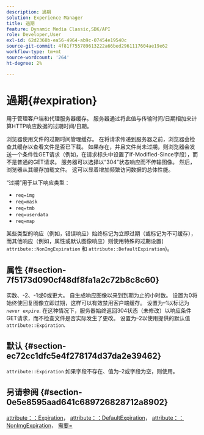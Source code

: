 ```yaml
---
description: 過期
solution: Experience Manager
title: 過期
feature: Dynamic Media Classic,SDK/API
role: Developer,User
exl-id: 62d2368b-ea56-4964-ab9c-07454e19540c
source-git-commit: 4f81f755789613222a66bed2961117604ae19e62
workflow-type: tm+mt
source-wordcount: '264'
ht-degree: 2%

---
```


# 過期{#expiration}

用于管理客户端和代理服务器缓存。 服务器通过将此值与传输时间/日期相加来计算HTTP响应数据的过期时间/日期。

浏览器使用文件的过期时间管理缓存。 在将请求传递到服务器之前，浏览器会检查其缓存以查看文件是否已下载。 如果存在，并且文件尚未过期，则浏览器会发送一个条件性GET请求（例如，在请求标头中设置了If-Modified-Since字段），而不是普通的GET请求。 服务器可以选择以“304”状态响应而不传输图像。 然后，浏览器从其缓存加载文件。 这可以显着增加频繁访问数据的总体性能。

“过期”用于以下响应类型：

* `req=img`
* `req=mask`
* `req=tmb`
* `req=userdata`
* `req=map`

某些类型的响应（例如，错误响应）始终标记为立即过期（或标记为不可缓存），而其他响应（例如，属性或默认图像响应）则使用特殊的过期设置( `attribute::NonImgExpiration` 和 `attribute::DefaultExpiration`)。

## 属性 {#section-7f5173d090cf48df8fa1a2c72b8c8c60}

实数、-2、-1或0或更大。 自生成响应图像以来到到期为止的小时数。 设置为0将始终使回复图像立即过期，这样可以有效禁用客户端缓存。 设置为–1以标记为 *`never expire`*. 在这种情况下，服务器始终返回304状态（未修改）以响应条件GET请求，而不检查文件是否实际发生了更改。 设置为–2以使用提供的默认值 `attribute::Expiration`.

## 默认 {#section-ec72cc1dfc5e4f278174d37da2e39462}

`attribute::Expiration` 如果字段不存在、值为–2或字段为空，则使用。

## 另请参阅 {#section-0e5e8595aad641c689726828712a8902}

[attribute：：Expiration](../../../../../../is-api/image-catalog/image-serving-api-ref/c-image-catalog-reference/c-attributes-reference/r-expiration.md#reference-a0bf4686425d4e00b8014c4950fb62b7)， [attribute：：DefaultExpiration](../../../../../../is-api/image-catalog/image-serving-api-ref/c-image-catalog-reference/c-attributes-reference/r-defaultexpiration.md#reference-0526166fab654fceb243b75d1ea4f0cf)， [attribute：：NonImgExpiration](../../../../../../is-api/image-catalog/image-serving-api-ref/c-image-catalog-reference/c-attributes-reference/r-nonimgexpiration.md#reference-a8066cd0d24b4ea98100ade4821f1f9d)， [需要=](../../../../../../is-api/http-ref/image-serving-api-ref/c-http-protocol-reference/c-command-reference/r-req/r-req.md#reference-907cdb4a97034db7ad94695f25552e76)
